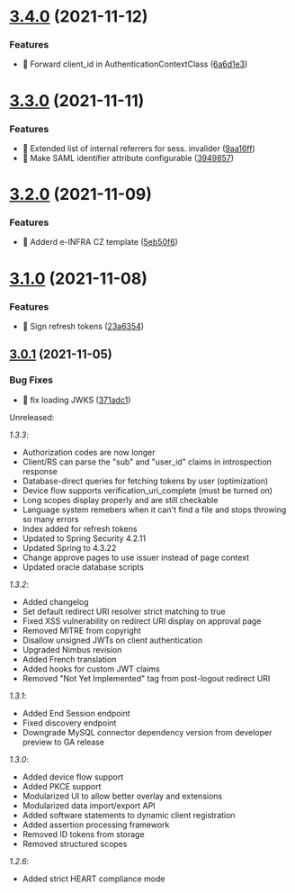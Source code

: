 # [3.4.0](https://github.com/CESNET/OpenID-Connect-Java-Spring-Server/compare/v3.3.0...v3.4.0) (2021-11-12)


### Features

* 🎸 Forward client_id in AuthenticationContextClass ([6a6d1e3](https://github.com/CESNET/OpenID-Connect-Java-Spring-Server/commit/6a6d1e3ad92d3c6785f0e786aaf4c3fa5f04b806))

# [3.3.0](https://github.com/CESNET/OpenID-Connect-Java-Spring-Server/compare/v3.2.0...v3.3.0) (2021-11-11)


### Features

* 🎸 Extended list of internal referrers for sess. invalider ([9aa16ff](https://github.com/CESNET/OpenID-Connect-Java-Spring-Server/commit/9aa16ffe5cb1c1b045d9f1f71cd94751d9d876b4))
* 🎸 Make SAML identifier attribute configurable ([3949857](https://github.com/CESNET/OpenID-Connect-Java-Spring-Server/commit/39498573c3d62284298bae0df48fbbcf071e9caf))

# [3.2.0](https://github.com/CESNET/OpenID-Connect-Java-Spring-Server/compare/v3.1.0...v3.2.0) (2021-11-09)


### Features

* 🎸 Adderd e-INFRA CZ template ([5eb50f6](https://github.com/CESNET/OpenID-Connect-Java-Spring-Server/commit/5eb50f64414db6a42cff76003c5b41f4e8e03535))

# [3.1.0](https://github.com/CESNET/OpenID-Connect-Java-Spring-Server/compare/v3.0.1...v3.1.0) (2021-11-08)


### Features

* 🎸 Sign refresh tokens ([23a6354](https://github.com/CESNET/OpenID-Connect-Java-Spring-Server/commit/23a6354fc708bd89301bf2cac0619bbebb431f4f))

## [3.0.1](https://github.com/CESNET/OpenID-Connect-Java-Spring-Server/compare/v3.0.0...v3.0.1) (2021-11-05)


### Bug Fixes

* 🐛 fix loading JWKS ([371adc1](https://github.com/CESNET/OpenID-Connect-Java-Spring-Server/commit/371adc13fbff6150a32fcd8b5242ef03899c758b))

Unreleased:

*1.3.3*:
- Authorization codes are now longer
- Client/RS can parse the "sub" and "user_id" claims in introspection response
- Database-direct queries for fetching tokens by user (optimization)
- Device flow supports verification_uri_complete (must be turned on)
- Long scopes display properly and are still checkable
- Language system remebers when it can't find a file and stops throwing so many errors
- Index added for refresh tokens
- Updated to Spring Security 4.2.11
- Updated Spring to 4.3.22
- Change approve pages to use issuer instead of page context
- Updated oracle database scripts

*1.3.2*:
- Added changelog
- Set default redirect URI resolver strict matching to true
- Fixed XSS vulnerability on redirect URI display on approval page
- Removed MITRE from copyright
- Disallow unsigned JWTs on client authentication
- Upgraded Nimbus revision
- Added French translation
- Added hooks for custom JWT claims
- Removed "Not Yet Implemented" tag from post-logout redirect URI

*1.3.1*:
- Added End Session endpoint
- Fixed discovery endpoint
- Downgrade MySQL connector dependency version from developer preview to GA release

*1.3.0*:
- Added device flow support
- Added PKCE support
- Modularized UI to allow better overlay and extensions
- Modularized data import/export API
- Added software statements to dynamic client registration
- Added assertion processing framework
- Removed ID tokens from storage
- Removed structured scopes

*1.2.6*: 
- Added strict HEART compliance mode
